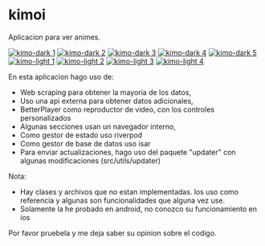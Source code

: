 # kimoi

Aplicacion para ver animes. 


[![kimo-dark 1](https://github.com/yon30c/kimoi/assets/83658386/bc95eab9-9802-453a-956c-5812c2a13cb8)](https://github.com/yon30c/kimoi/assets/83658386/382cc902-4dd3-4c35-8edc-1e31c4f535a4)
[![kimo-dark 2](https://github.com/yon30c/kimoi/assets/83658386/e48d031d-fdba-4511-aef1-80e17da5befd)](https://github.com/yon30c/kimoi/assets/83658386/3600aa5e-bce3-46d3-bf4c-cd16c089c132)
[![kimo-dark 3](https://github.com/yon30c/kimoi/assets/83658386/73c6c052-eb47-426b-95ea-b2397a7c1fad)](https://github.com/yon30c/kimoi/assets/83658386/67050858-368b-42f6-b150-814fb75ff37a)
[![kimo-dark 4](https://github.com/yon30c/kimoi/assets/83658386/d3d943f5-80c7-46a4-96ae-234f56f901a9)](https://github.com/yon30c/kimoi/assets/83658386/41deac49-d2ce-4421-99f0-4e903f4b4e8f)
[![kimo-dark 5](https://github.com/yon30c/kimoi/assets/83658386/855b75a2-94c1-452f-ad57-8daa74dbd09e)](https://github.com/yon30c/kimoi/assets/83658386/221df0ac-0299-4593-b865-6e65019f8442)
[![kimo-light 1](https://github.com/yon30c/kimoi/assets/83658386/e699c1dc-f6de-474f-b2d3-e84fcd7e455a)](https://github.com/yon30c/kimoi/assets/83658386/59ee012b-88a4-48b0-a19e-78e22d157f5c)
[![kimo-light 2](https://github.com/yon30c/kimoi/assets/83658386/b1aa5230-8cf4-428d-a835-c9fa8f023a15)](https://github.com/yon30c/kimoi/assets/83658386/2b4f1b47-8606-4b91-a3b6-b7589e24abbf)
[![kimo-light 3](https://github.com/yon30c/kimoi/assets/83658386/1476c6ad-f47d-49b1-b237-477ffcc87c11)](https://github.com/yon30c/kimoi/assets/83658386/a3ed5b52-7372-45cb-a61f-f362d9715be9)
[![kimo-light 4](https://github.com/yon30c/kimoi/assets/83658386/6f9a0b1c-57b5-40fb-8fcc-6bd14acdd0e7)](https://github.com/yon30c/kimoi/assets/83658386/f7ae7ee3-dfe3-464d-a0eb-020161f1de03)



En esta aplicacion hago uso de:

- Web scraping para obtener la mayoria de los datos,
- Uso una api externa para obtener datos adicionales,
- BetterPlayer como reproductor de video, con los controles personalizados
- Algunas secciones usan un navegador interno,
- Como gestor de estado uso riverpod
- Como gestor de base de datos uso isar
- Para enviar actualizaciones, hago uso del paquete "updater" con algunas modificaciones (src/utils/updater)

Nota: 
- Hay clases y archivos que no estan implementadas. los uso como referencia
y algunas son funcionalidades que alguna vez use.
- Solamente la he probado en android, no conozco su funcionamiento en ios

Por favor pruebela y me deja saber su opinion sobre el codigo.
